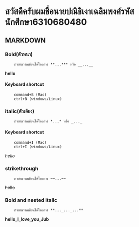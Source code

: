 # สวัสดีครับผมชื่อนายปณิธิเงาเฉลิมพงศ์รหัสนักศึกษา6310680480
## MARKDOWN
### Bold(ตัวหนา)
        เราสามารถเขียนได้โดยการ **...*** หรือ __...__
**hello**
#### Keyboard shortcut
        command+B (Mac)
        ctrl+B (windows/Linux)
### italic(ตัวเอียง)
        เราสามารถเขียนได้โดยการ *...* หรือ _..._
#### Keyboard shortcut
        command+I (Mac)
        ctrl+I (windows/Linux)
*hello*
### strikethrough
        เราสามารถเขียนได้โดยการ ~~...~~
~~hello~~
### Bold and nested italic
        เราสามารถเขียนได้โดยการ **..._..._...**
**hello_I_love_you_Jub**
